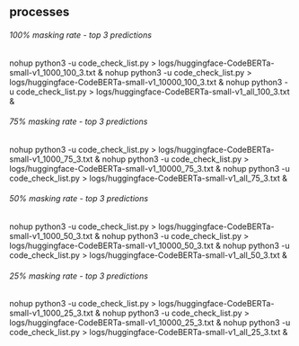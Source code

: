
## processes

###### 100% masking rate - top 3 predictions 
nohup python3 -u code_check_list.py > logs/huggingface-CodeBERTa-small-v1_1000_100_3.txt &
nohup python3 -u code_check_list.py > logs/huggingface-CodeBERTa-small-v1_10000_100_3.txt &
nohup python3 -u code_check_list.py > logs/huggingface-CodeBERTa-small-v1_all_100_3.txt &

###### 75% masking rate - top 3 predictions 
nohup python3 -u code_check_list.py > logs/huggingface-CodeBERTa-small-v1_1000_75_3.txt &
nohup python3 -u code_check_list.py > logs/huggingface-CodeBERTa-small-v1_10000_75_3.txt &
nohup python3 -u code_check_list.py > logs/huggingface-CodeBERTa-small-v1_all_75_3.txt &

###### 50% masking rate - top 3 predictions 
nohup python3 -u code_check_list.py > logs/huggingface-CodeBERTa-small-v1_1000_50_3.txt &
nohup python3 -u code_check_list.py > logs/huggingface-CodeBERTa-small-v1_10000_50_3.txt &
nohup python3 -u code_check_list.py > logs/huggingface-CodeBERTa-small-v1_all_50_3.txt &

###### 25% masking rate - top 3 predictions 
nohup python3 -u code_check_list.py > logs/huggingface-CodeBERTa-small-v1_1000_25_3.txt &
nohup python3 -u code_check_list.py > logs/huggingface-CodeBERTa-small-v1_10000_25_3.txt &
nohup python3 -u code_check_list.py > logs/huggingface-CodeBERTa-small-v1_all_25_3.txt &